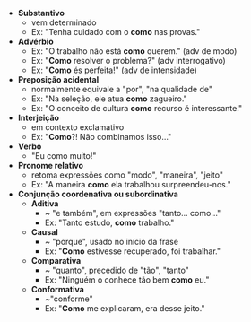* **Substantivo**
	* vem determinado
	* Ex: "Tenha cuidado com o **como** nas provas."
* **Advérbio**
	* Ex: "O trabalho não está **como** querem." (adv de modo)
	* Ex: "**Como** resolver o problema?" (adv interrogativo)
	* Ex: "**Como** és perfeita!" (adv de intensidade)
* **Preposição acidental**
	* normalmente equivale a "por", "na qualidade de"
	* Ex: "Na seleção, ele atua **como** zagueiro."
	* Ex: "O conceito de cultura **como** recurso é interessante."
* **Interjeição**
	* em contexto exclamativo
	* Ex: "**Como**?! Não combinamos isso..."
* **Verbo**
	* "Eu como muito!"
* **Pronome relativo**
	* retoma expressões como "modo", "maneira", "jeito"
	* Ex: "A maneira **como** ela trabalhou surpreendeu-nos."
* **Conjunção coordenativa ou subordinativa**
	* **Aditiva**
		* ~ "e também", em expressões "tanto... como..."
		* Ex: "Tanto estudo, **como** trabalho."
	* **Causal**
		* ~ "porque", usado no início da frase
		* Ex: "**Como** estivesse recuperado, foi trabalhar."
	* **Comparativa**
		* ~ "quanto", precedido de "tão", "tanto"
		* Ex: "Ninguém o conhece tão bem **como** eu."
	* **Conformativa**
		* ~"conforme"
		* Ex: "**Como** me explicaram, era desse jeito."